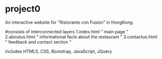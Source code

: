 # project0
An interactive website for "Ristorante con Fusion" in HongKong.

#consists of interconnected layers
1.index.html " main page "
2.aboutus.html " informational facts about the restaurant "
3.contactus.html " feedback and contact section "

includes HTML5, CSS, Bootstrap, JavaScript, JQuery

